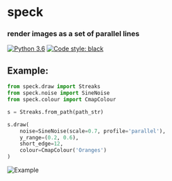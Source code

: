 # speck
### render images as a set of parallel lines

[![Python 3.6](https://img.shields.io/badge/python-3.6+-blue.svg)](#)
[![Code style: black](https://img.shields.io/badge/code%20style-black-000000.svg)](https://github.com/psf/black)

## Example:

```python
from speck.draw import Streaks
from speck.noise import SineNoise
from speck.colour import CmapColour

s = Streaks.from_path(path_str)

s.draw(
    noise=SineNoise(scale=0.7, profile='parallel'),
    y_range=(0.2, 0.6),
    short_edge=12,
    colour=CmapColour('Oranges')
)
```

![Example](https://i.imgur.com/SHUMebO.png)
